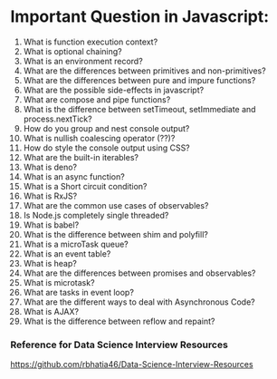 # Important Question in Javascript:

1. What is function execution context?
2. What is optional chaining?
3. What is an environment record?
4. What are the differences between primitives and non-primitives?
5. What are the differences between pure and impure functions?
6. What are the possible side-effects in javascript?
7. What are compose and pipe functions?
8. What is the difference between setTimeout, setImmediate and process.nextTick?
9. How do you group and nest console output?
10. What is nullish coalescing operator (??)?
11. How do style the console output using CSS?
12. What are the built-in iterables?
13. What is deno?
14. What is an async function?
15. What is a Short circuit condition?
16. What is RxJS?
17. What are the common use cases of observables?
18. Is Node.js completely single threaded?
19. What is babel?
20. What is the difference between shim and polyfill?
21. What is a microTask queue?
22. What is an event table?
23. What is heap?
24. What are the differences between promises and observables?
25. What is microtask?
26. What are tasks in event loop?
27. What are the different ways to deal with Asynchronous Code?
28. What is AJAX?
29. What is the difference between reflow and repaint?




### Reference for Data Science Interview Resources
https://github.com/rbhatia46/Data-Science-Interview-Resources
